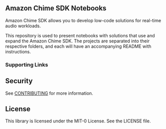 ## Amazon Chime SDK Notebooks

Amazon Chime SDK allows you to develop low-code solutions for real-time audio workloads. 

This repository is used to present notebooks with solutions that use and expand the Amazon Chime SDK. The projects are separated into their respective folders, and each will have an accompanying README with instructions.

### Supporting Links

## Security

See [CONTRIBUTING](CONTRIBUTING.md#security-issue-notifications) for more information.

## License

This library is licensed under the MIT-0 License. See the LICENSE file.

